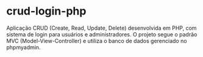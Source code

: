 # crud-login-php
Aplicação CRUD (Create, Read, Update, Delete) desenvolvida em PHP, com sistema de login para usuários e administradores. O projeto segue o padrão MVC (Model-View-Controller) e utiliza o banco de dados gerenciado no phpmyadmin.
